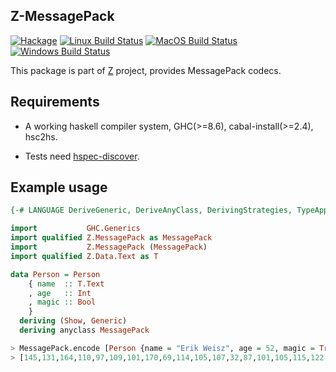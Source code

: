 ## Z-MessagePack

[![Hackage](https://img.shields.io/hackage/v/Z-MessagePack.svg?style=flat)](https://hackage.haskell.org/package/Z-MessagePack)
[![Linux Build Status](https://github.com/haskell-Z/z-messagepack/workflows/ubuntu-ci/badge.svg)](https://github.com/haskell-Z/z-messagepack/actions)
[![MacOS Build Status](https://github.com/haskell-Z/z-messagepack/workflows/osx-ci/badge.svg)](https://github.com/haskell-Z/z-messagepack/actions)
[![Windows Build Status](https://github.com/haskell-Z/z-messagepack/workflows/win-ci/badge.svg)](https://github.com/haskell-Z/z-messagepack/actions)

This package is part of [Z](https://github.com/haskell-Z/Z) project, provides MessagePack codecs.

## Requirements

* A working haskell compiler system, GHC(>=8.6), cabal-install(>=2.4), hsc2hs.

* Tests need [hspec-discover](https://hackage.haskell.org/package/hspec-discover).

## Example usage

```haskell
{-# LANGUAGE DeriveGeneric, DeriveAnyClass, DerivingStrategies, TypeApplication #-}

import           GHC.Generics
import qualified Z.MessagePack as MessagePack
import           Z.MessagePack (MessagePack)
import qualified Z.Data.Text as T

data Person = Person
    { name  :: T.Text
    , age   :: Int
    , magic :: Bool
    }
  deriving (Show, Generic)
  deriving anyclass MessagePack

> MessagePack.encode [Person {name = "Erik Weisz", age = 52, magic = True}]
> [145,131,164,110,97,109,101,170,69,114,105,107,32,87,101,105,115,122,163,97,103,101,52,165,109,97,103,105,99,195]
```

